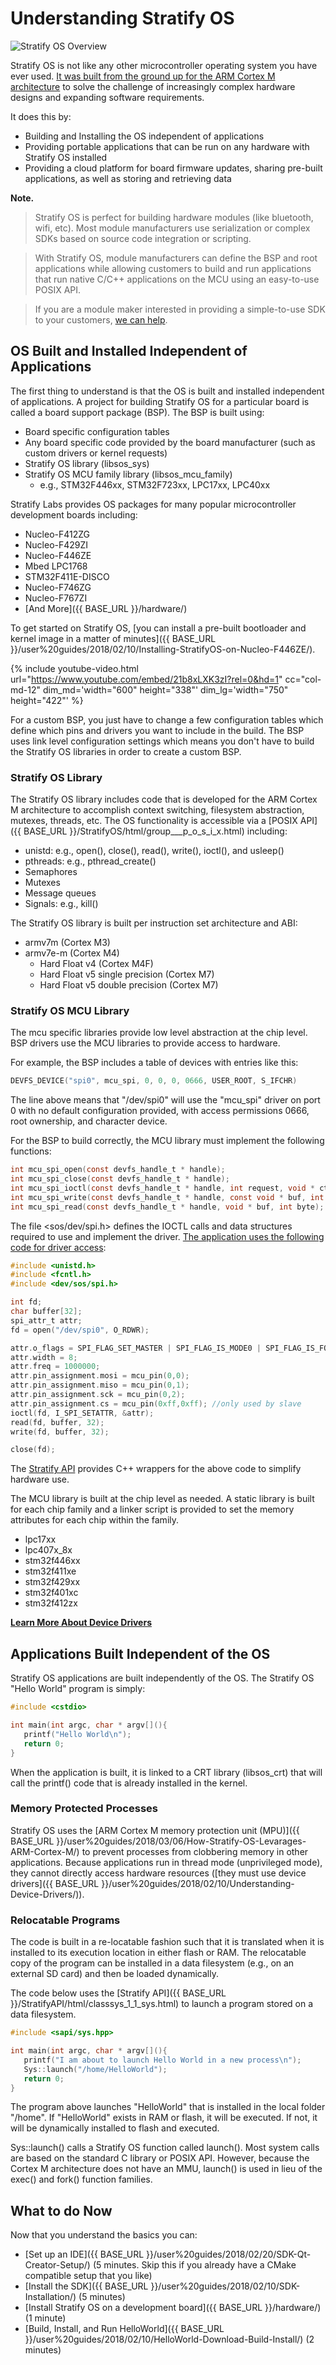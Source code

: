 
# Understanding Stratify OS

![Stratify OS Overview](img/Stratify-OS-Overview.png)

Stratify OS is not like any other microcontroller operating system you have ever used. [It was built from the ground up for the ARM Cortex M architecture](../Guide-ARM-Cortex-M/) to solve the challenge of increasingly complex hardware designs and expanding software requirements. 

It does this by:

- Building and Installing the OS independent of applications
- Providing portable applications that can be run on any hardware with Stratify OS installed
- Providing a cloud platform for board firmware updates, sharing pre-built applications, as well as storing and retrieving data


**Note.** 

> Stratify OS is perfect for building hardware modules (like bluetooth, wifi, etc). Most module manufacturers use serialization or complex SDKs based on source code integration or scripting.

> With Stratify OS, module manufacturers can define the BSP and root applications while allowing customers to build and run applications that run native C/C++ applications on the MCU using an easy-to-use POSIX API.

> If you are a module maker interested in providing a simple-to-use SDK to your customers, [we can help](https://stratifylabs.co/contact-us).


## OS Built and Installed Independent of Applications

The first thing to understand is that the OS is built and installed independent of applications. A project for building Stratify OS for a particular board is called a board support package (BSP). The BSP is built using:

- Board specific configuration tables
- Any board specific code provided by the board manufacturer (such as custom drivers or kernel requests)
- Stratify OS library (libsos_sys)
- Stratify OS MCU family library (libsos_mcu_family) 
  - e.g., STM32F446xx, STM32F723xx, LPC17xx, LPC40xx

Stratify Labs provides OS packages for many popular microcontroller development boards including:

- Nucleo-F412ZG
- Nucleo-F429ZI
- Nucleo-F446ZE
- Mbed LPC1768
- STM32F411E-DISCO
- Nucleo-F746ZG
- Nucleo-F767ZI
- [And More]({{ BASE_URL }}/hardware/)

To get started on Stratify OS, [you can install a pre-built bootloader and kernel image in a matter of minutes]({{ BASE_URL }}/user%20guides/2018/02/10/Installing-StratifyOS-on-Nucleo-F446ZE/).

{% include youtube-video.html
	url="https://www.youtube.com/embed/21b8xLXK3zI?rel=0&hd=1"
    cc="col-md-12"
	dim_md='width="600" height="338"'
	dim_lg='width="750" height="422"'
%}

For a custom BSP, you just have to change a few configuration tables which define which pins and drivers you want to include in the build. The BSP uses link level configuration settings which means you don't have to build the Stratify OS libraries in order to create a custom BSP.

### Stratify OS Library

The Stratify OS library includes code that is developed for the ARM Cortex M architecture to accomplish context switching, filesystem abstraction, mutexes, threads, etc. The OS functionality is accessible via a [POSIX API]({{ BASE_URL }}/StratifyOS/html/group___p_o_s_i_x.html) including:

- unistd: e.g., open(), close(), read(), write(), ioctl(), and usleep()
- pthreads: e.g., pthread_create()
- Semaphores
- Mutexes
- Message queues
- Signals: e.g., kill()

The Stratify OS library is built per instruction set architecture and ABI:

- armv7m (Cortex M3)
- armv7e-m (Cortex M4)
  - Hard Float v4 (Cortex M4F)
  - Hard Float v5 single precision (Cortex M7)
  - Hard Float v5 double precision (Cortex M7)

### Stratify OS MCU Library

The mcu specific libraries provide low level abstraction at the chip level. BSP drivers use the MCU libraries to provide access to hardware.

For example, the BSP includes a table of devices with entries like this:

```c
DEVFS_DEVICE("spi0", mcu_spi, 0, 0, 0, 0666, USER_ROOT, S_IFCHR)
```

The line above means that "/dev/spi0" will use the "mcu_spi" driver on port 0 with no default configuration provided, with access permissions 0666, root ownership, and character device.

For the BSP to build correctly, the MCU library must implement the following functions:

```c
int mcu_spi_open(const devfs_handle_t * handle);
int mcu_spi_close(const devfs_handle_t * handle);
int mcu_spi_ioctl(const devfs_handle_t * handle, int request, void * ctl);
int mcu_spi_write(const devfs_handle_t * handle, const void * buf, int nbyte);
int mcu_spi_read(const devfs_handle_t * handle, void * buf, int byte);
```

The file <sos/dev/spi.h> defines the IOCTL calls and data structures required to use and implement the driver. [The application uses the following code for driver access](../Guide-Device-Drivers/):

```c
#include <unistd.h>
#include <fcntl.h>
#include <dev/sos/spi.h>

int fd;
char buffer[32];
spi_attr_t attr;
fd = open("/dev/spi0", O_RDWR);

attr.o_flags = SPI_FLAG_SET_MASTER | SPI_FLAG_IS_MODE0 | SPI_FLAG_IS_FORMAT_SPI;
attr.width = 8;
attr.freq = 1000000;
attr.pin_assignment.mosi = mcu_pin(0,0);
attr.pin_assignment.miso = mcu_pin(0,1);
attr.pin_assignment.sck = mcu_pin(0,2);
attr.pin_assignment.cs = mcu_pin(0xff,0xff); //only used by slave
ioctl(fd, I_SPI_SETATTR, &attr);
read(fd, buffer, 32);
write(fd, buffer, 32);

close(fd);
```

The [Stratify API](../StratifyAPI/) provides C++ wrappers for the above code to simplify hardware use.

The MCU library is built at the chip level as needed. A static library is built for each chip family and a linker script is provided to set the memory attributes for each chip within the family.

- lpc17xx
- lpc407x_8x
- stm32f446xx
- stm32f411xe
- stm32f429xx
- stm32f401xc
- stm32f412zx

**[Learn More About Device Drivers](../Guide-Device-Drivers/)**

## Applications Built Independent of the OS

Stratify OS applications are built independently of the OS. The Stratify OS "Hello World" program is simply:

```c
#include <cstdio>

int main(int argc, char * argv[](){
   printf("Hello World\n");
   return 0;
}
```
When the application is built, it is linked to a CRT library (libsos_crt) that will call the printf() code that is already installed in the kernel. 

### Memory Protected Processes

Stratify OS uses the [ARM Cortex M memory protection unit (MPU)]({{ BASE_URL }}/user%20guides/2018/03/06/How-Stratify-OS-Levarages-ARM-Cortex-M/) to prevent processes from clobbering memory in other applications. Because applications run in thread mode (unprivileged mode), they cannot directly access hardware resources ([they must use device drivers]({{ BASE_URL }}/user%20guides/2018/02/10/Understanding-Device-Drivers/)).

### Relocatable Programs

The code is built in a re-locatable fashion such that it is translated when it is installed to its execution location in either flash or RAM. The relocatable copy of the program can be installed in a data filesystem (e.g., on an external SD card) and then be loaded dynamically.

The code below uses the [Stratify API]({{ BASE_URL }}/StratifyAPI/html/classsys_1_1_sys.html) to launch a program stored on a data filesystem.

```c
#include <sapi/sys.hpp>

int main(int argc, char * argv[](){
   printf("I am about to launch Hello World in a new process\n");
   Sys::launch("/home/HelloWorld");
   return 0;
}
```

The program above launches "HelloWorld" that is installed in the local folder "/home". If "HelloWorld" exists in RAM or flash, it will be executed. If not, it will be dynamically installed to flash and executed. 

Sys::launch() calls a Stratify OS function called launch(). Most system calls are based on the standard C library or POSIX API. However, because the Cortex M architecture does not have an MMU, launch() is used in lieu of the exec() and fork() function families.

## What to do Now

Now that you understand the basics you can:

- [Set up an IDE]({{ BASE_URL }}/user%20guides/2018/02/20/SDK-Qt-Creator-Setup/) (5 minutes. Skip this if you already have a CMake compatible setup that you like)
- [Install the SDK]({{ BASE_URL }}/user%20guides/2018/02/10/SDK-Installation/) (5 minutes)
- [Install Stratify OS on a development board]({{ BASE_URL }}/hardware/) (1 minute)
- [Build, Install, and Run HelloWorld]({{ BASE_URL }}/user%20guides/2018/02/10/HelloWorld-Download-Build-Install/) (2 minutes)



